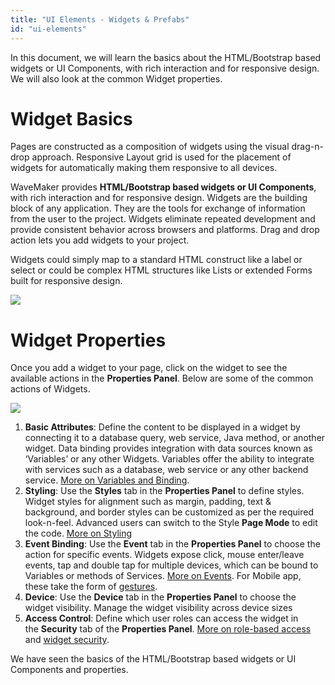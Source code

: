 ```yaml
---
title: "UI Elements - Widgets & Prefabs"
id: "ui-elements"
---
```


In this document, we will learn the basics about the HTML/Bootstrap based widgets or UI Components, with rich interaction and for responsive design. We will also look at the common Widget properties.

# Widget Basics

Pages are constructed as a composition of widgets using the visual drag-n-drop approach. Responsive Layout grid is used for the placement of widgets for automatically making them responsive to all devices.

WaveMaker provides **HTML/Bootstrap based widgets or UI Components**, with rich interaction and for responsive design. Widgets are the building block of any application. They are the tools for exchange of information from the user to the project. Widgets eliminate repeated development and provide consistent behavior across browsers and platforms. Drag and drop action lets you add widgets to your project.

Widgets could simply map to a standard HTML construct like a label or select or could be complex HTML structures like Lists or extended Forms built for responsive design.

[![](/learn/assets/widget_concept.png)](/learn/assets/widget_concept.png)

# Widget Properties

Once you add a widget to your page, click on the widget to see the available actions in the **Properties Panel**. Below are some of the common actions of Widgets.

[![](/learn/assets/widget_props.png)](/learn/assets/widget_props.png)

1. **Basic Attributes**: Define the content to be displayed in a widget by connecting it to a database query, web service, Java method, or another widget. Data binding provides integration with data sources known as ‘Variables’ or any other Widgets. Variables offer the ability to integrate with services such as a database, web service or any other backend service. [More on Variables and Binding](/learn/app-development/variables/data-integration/).
2. **Styling**: Use the **Styles** tab in the **Properties Panel** to define styles. Widget styles for alignment such as margin, padding, text & background, and border styles can be customized as per the required look-n-feel. Advanced users can switch to the Style **Page Mode** to edit the code. [More on Styling](/learn/app-development/ui-design/page-artefacts/#page-style "Markup, Scripting and Styles")
3. **Event Binding**: Use the **Event** tab in the **Properties Panel** to choose the action for specific events. Widgets expose click, mouse enter/leave events, tap and double tap for multiple devices, which can be bound to Variables or methods of Services. [More on Events](/learn/responsive-web/web-ui-design/#events "Events and navigation"). For Mobile app, these take the form of [gestures](/learn/hybrid-mobile/mobile-page-concepts/#page-transitions-gestures).
4. **Device**: Use the **Device** tab in the **Properties Panel** to choose the widget visibility. Manage the widget visibility across device sizes
5. **Access Control**: Define which user roles can access the widget in the **Security** tab of the **Properties Panel**. [More on role-based access](/learn/app-development/app-security/access-levels-permissions/ "Role-based Access Control") and [widget security](/learn/app-development/app-security/access-levels-permissions/#role-based-access).

We have seen the basics of the HTML/Bootstrap based widgets or UI Components and properties.


